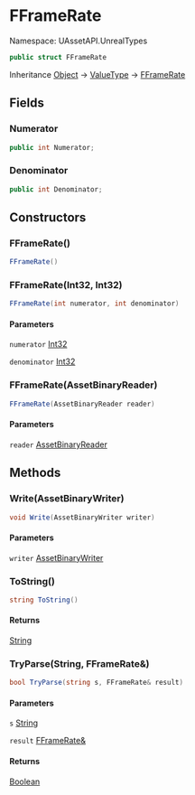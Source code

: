 # FFrameRate

Namespace: UAssetAPI.UnrealTypes

```csharp
public struct FFrameRate
```

Inheritance [Object](https://docs.microsoft.com/en-us/dotnet/api/system.object) → [ValueType](https://docs.microsoft.com/en-us/dotnet/api/system.valuetype) → [FFrameRate](./uassetapi.unrealtypes.fframerate.md)

## Fields

### **Numerator**

```csharp
public int Numerator;
```

### **Denominator**

```csharp
public int Denominator;
```

## Constructors

### **FFrameRate()**

```csharp
FFrameRate()
```

### **FFrameRate(Int32, Int32)**

```csharp
FFrameRate(int numerator, int denominator)
```

#### Parameters

`numerator` [Int32](https://docs.microsoft.com/en-us/dotnet/api/system.int32)<br>

`denominator` [Int32](https://docs.microsoft.com/en-us/dotnet/api/system.int32)<br>

### **FFrameRate(AssetBinaryReader)**

```csharp
FFrameRate(AssetBinaryReader reader)
```

#### Parameters

`reader` [AssetBinaryReader](./uassetapi.assetbinaryreader.md)<br>

## Methods

### **Write(AssetBinaryWriter)**

```csharp
void Write(AssetBinaryWriter writer)
```

#### Parameters

`writer` [AssetBinaryWriter](./uassetapi.assetbinarywriter.md)<br>

### **ToString()**

```csharp
string ToString()
```

#### Returns

[String](https://docs.microsoft.com/en-us/dotnet/api/system.string)<br>

### **TryParse(String, FFrameRate&)**

```csharp
bool TryParse(string s, FFrameRate& result)
```

#### Parameters

`s` [String](https://docs.microsoft.com/en-us/dotnet/api/system.string)<br>

`result` [FFrameRate&](./uassetapi.unrealtypes.fframerate&.md)<br>

#### Returns

[Boolean](https://docs.microsoft.com/en-us/dotnet/api/system.boolean)<br>
